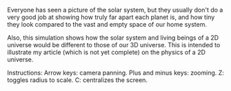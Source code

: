 Everyone has seen a picture of the solar system, but they usually don't do a very good job at showing how truly far apart each planet is, and how tiny they look compared to the vast and empty space of our home system.

Also, this simulation shows how the solar system and living beings of a 2D universe would be different to those of our 3D universe. This is intended to illustrate my article (which is not yet complete) on the physics of a 2D universe.

Instructions:
Arrow keys: camera panning.
Plus and minus keys: zooming.
Z: toggles radius to scale.
C: centralizes the screen.
